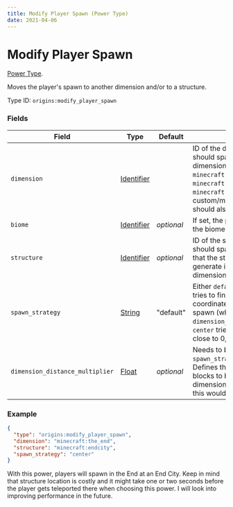 ```yaml
---
title: Modify Player Spawn (Power Type)
date: 2021-04-06
---
```

# Modify Player Spawn

[Power Type](../power_types.md).

Moves the player's spawn to another dimension and/or to a structure.

Type ID: `origins:modify_player_spawn`

### Fields

Field  | Type | Default | Description
-------|------|---------|-------------
`dimension` | [Identifier](../data_types/identifier.md) | | ID of the dimension the player should spawn in. Vanilla dimensions are `minecraft:overworld`, `minecraft:the_nether` and `minecraft:the_end`, but IDs of custom/modded dimensions should also work.
`biome` | [Identifier](../data_types/identifier.md) | _optional_ | If set, the player will spawn in the biome with this ID.
`structure` | [Identifier](../data_types/identifier.md) | _optional_ | ID of the structure the player should spawn in. Keep in mind that the structure needs to generate in the specified dimension!
`spawn_strategy` | [String](../data_types/string.md) | "default" | Either `default` or `center`. `default` tries to find a spawn close to the coordinates of the overworld spawn (while considering the `dimension_distance_multiplier`). `center` tries to spawn the player close to 0, 0 of the dimension.
`dimension_distance_multiplier` | [Float](../data_types/float.md) | _optional_ | Needs to be set when `spawn_strategy` is `default`. Defines the ratio of overworld blocks to blocks in this dimension, e.g. for the Nether this would be `0.125`.

### Example

```json
{
  "type": "origins:modify_player_spawn",
  "dimension": "minecraft:the_end",
  "structure": "minecraft:endcity",
  "spawn_strategy": "center"
}
```
With this power, players will spawn in the End at an End City. Keep in mind that structure location is costly and it might take one or two seconds before the player gets teleported there when choosing this power. I will look into improving performance in the future.
